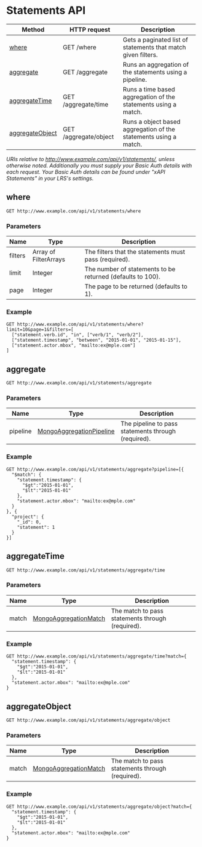 ---
---

# Statements API

Method | HTTP request | Description
--- | --- | ---
[where](#where) | GET /where | Gets a paginated list of statements that match given filters.
[aggregate](#aggregate) | GET /aggregate | Runs an aggregation of the statements using a pipeline.
[aggregateTime](#aggregatetime) | GET /aggregate/time | Runs a time based aggregation of the statements using a match.
[aggregateObject](#aggregateobject) | GET /aggregate/object | Runs a object based aggregation of the statements using a match.

*URIs relative to http://www.example.com/api/v1/statements/, unless otherwise noted. Additionally you must supply your Basic Auth details with each request. Your Basic Auth details can be found under "xAPI Statements" in your LRS's settings.*

## where
```
GET http://www.example.com/api/v1/statements/where
```

### Parameters
Name | Type | Description
--- | --- | ---
filters | Array of FilterArrays | The filters that the statements must pass (required).
limit | Integer | The number of statements to be returned (defaults to 100).
page | Integer | The page to be returned (defaults to 1).

### Example
```
GET http://www.example.com/api/v1/statements/where?limit=10&page=1&filters=[
  ["statement.verb.id", "in", ["verb/1", "verb/2"],
  ["statement.timestamp", "between", "2015-01-01", "2015-01-15"],
  ["statement.actor.mbox", "mailto:ex@mple.com"]
]
```

## aggregate
```
GET http://www.example.com/api/v1/statements/aggregate
```

### Parameters
Name | Type | Description
--- | --- | ---
pipeline | [MongoAggregationPipeline](http://docs.mongodb.org/manual/core/aggregation-pipeline/) | The pipeline to pass  statements through (required).

### Example
```
GET http://www.example.com/api/v1/statements/aggregate?pipeline=[{
  "$match": {
    "statement.timestamp": {
      "$gt":"2015-01-01",
      "$lt":"2015-01-01"
    },
    "statement.actor.mbox": "mailto:ex@mple.com"
  }
}, {
  "project": {
    "_id": 0,
    "statement": 1
  }
}]
```

## aggregateTime
```
GET http://www.example.com/api/v1/statements/aggregate/time
```

### Parameters
Name | Type | Description
--- | --- | ---
match | [MongoAggregationMatch](http://docs.mongodb.org/manual/reference/operator/aggregation/match/) | The match to pass statements through (required).

### Example
```
GET http://www.example.com/api/v1/statements/aggregate/time?match={
  "statement.timestamp": {
    "$gt":"2015-01-01",
    "$lt":"2015-01-01"
  },
  "statement.actor.mbox": "mailto:ex@mple.com"
}
```

## aggregateObject
```
GET http://www.example.com/api/v1/statements/aggregate/object
```

### Parameters
Name | Type | Description
--- | --- | ---
match | [MongoAggregationMatch](http://docs.mongodb.org/manual/reference/operator/aggregation/match/) | The match to pass statements through (required).

### Example
```
GET http://www.example.com/api/v1/statements/aggregate/object?match={
  "statement.timestamp": {
    "$gt":"2015-01-01",
    "$lt":"2015-01-01"
  },
  "statement.actor.mbox": "mailto:ex@mple.com"
}
```

